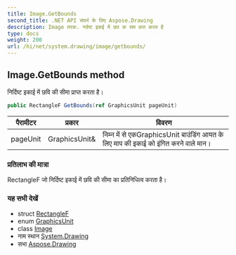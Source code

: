 ```yaml
---
title: Image.GetBounds
second_title: .NET API संदर्भ के लिए Aspose.Drawing
description: Image तरक. नर्दष्ट इकई में छव क सम प्रप्त करत है
type: docs
weight: 200
url: /hi/net/system.drawing/image/getbounds/
---
```

## Image.GetBounds method

निर्दिष्ट इकाई में छवि की सीमा प्राप्त करता है।

```csharp
public RectangleF GetBounds(ref GraphicsUnit pageUnit)
```

| पैरामीटर | प्रकार | विवरण |
| --- | --- | --- |
| pageUnit | GraphicsUnit& | निम्न में से एकGraphicsUnit बाउंडिंग आयत के लिए माप की इकाई को इंगित करने वाले मान। |

### प्रतिलाभ की मात्रा

RectangleF जो निर्दिष्ट इकाई में छवि की सीमा का प्रतिनिधित्व करता है।

### यह सभी देखें

* struct [RectangleF](../../rectanglef/)
* enum [GraphicsUnit](../../graphicsunit/)
* class [Image](../)
* नाम स्थान [System.Drawing](../../image/)
* सभा [Aspose.Drawing](../../../)


